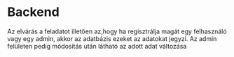 # Backend

Az elvárás a feladatot illetően az,hogy ha regisztrálja magát egy felhasználó vagy egy admin, akkor az adatbázis ezeket az adatokat jegyzi. Az admin felületen pedig módosítás után látható az adott adat változása
